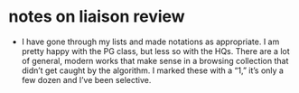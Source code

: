 # notes on liaison review

* I have gone through my lists and made notations as appropriate. I am pretty happy with the PG class, but less so with the HQs. There are a lot of general, modern works that make sense in a browsing collection that didn’t get caught by the algorithm. I marked these with a “1,” it’s only a few dozen and I’ve been selective.
